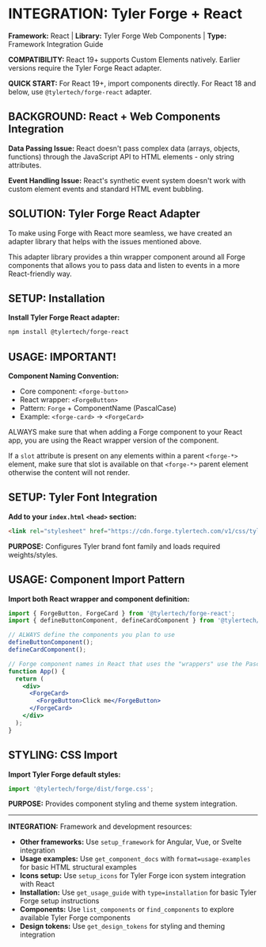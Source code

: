 # INTEGRATION: Tyler Forge + React

**Framework:** React | **Library:** Tyler Forge Web Components | **Type:** Framework Integration Guide

**COMPATIBILITY:** React 19+ supports Custom Elements natively. Earlier versions require the Tyler Forge React adapter.

**QUICK START:** For React 19+, import components directly. For React 18 and below, use `@tylertech/forge-react` adapter.

## BACKGROUND: React + Web Components Integration

**Data Passing Issue:** React doesn't pass complex data (arrays, objects, functions) through the JavaScript API to HTML elements - only string attributes.

**Event Handling Issue:** React's synthetic event system doesn't work with custom element events and standard HTML event bubbling.

## SOLUTION: Tyler Forge React Adapter

To make using Forge with React more seamless, we have created an adapter library that helps with the issues mentioned above.

This adapter library provides a thin wrapper component around all Forge components that allows you to pass data and listen
to events in a more React-friendly way.

## SETUP: Installation

**Install Tyler Forge React adapter:**

```bash
npm install @tylertech/forge-react
```

## USAGE: IMPORTANT!

**Component Naming Convention:**
- Core component: `<forge-button>`
- React wrapper: `<ForgeButton>`
- Pattern: `Forge` + ComponentName (PascalCase)
- Example: `<forge-card>` -> `<ForgeCard>`

ALWAYS make sure that when adding a Forge component to your React app, you are using the React wrapper version of the component.

If a `slot` attribute is present on any elements within a parent `<forge-*>` element, make sure that slot is available on that `<forge-*>` parent element otherwise the content will not render.

## SETUP: Tyler Font Integration

**Add to your `index.html` `<head>` section:**

```html
<link rel="stylesheet" href="https://cdn.forge.tylertech.com/v1/css/tyler-font.css" />
```

**PURPOSE:** Configures Tyler brand font family and loads required weights/styles.

## USAGE: Component Import Pattern

**Import both React wrapper and component definition:**

```jsx
import { ForgeButton, ForgeCard } from '@tylertech/forge-react';
import { defineButtonComponent, defineCardComponent } from '@tylertech/forge';

// ALWAYS define the components you plan to use
defineButtonComponent();
defineCardComponent();

// Forge component names in React that uses the "wrappers" use the PascalCase naming convention. Ex. <forge-button> -> <ForgeButton>
function App() {
  return (
    <div>
      <ForgeCard>
        <ForgeButton>Click me</ForgeButton>
      </ForgeCard>
    </div>
  );
}
```

## STYLING: CSS Import

**Import Tyler Forge default styles:**

```jsx
import '@tylertech/forge/dist/forge.css';
```

**PURPOSE:** Provides component styling and theme system integration.

---

**INTEGRATION:** Framework and development resources:
- **Other frameworks:** Use `setup_framework` for Angular, Vue, or Svelte integration
- **Usage examples:** Use `get_component_docs` with `format=usage-examples` for basic HTML structural examples
- **Icons setup:** Use `setup_icons` for Tyler Forge icon system integration with React
- **Installation:** Use `get_usage_guide` with `type=installation` for basic Tyler Forge setup instructions
- **Components:** Use `list_components` or `find_components` to explore available Tyler Forge components
- **Design tokens:** Use `get_design_tokens` for styling and theming integration
